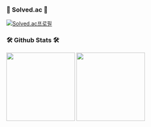 ### 🎈 Solved.ac 🎈
[![Solved.ac프로필](http://mazassumnida.wtf/api/v2/generate_badge?boj=ronlee)](https://solved.ac/ronlee)

### 🛠️ Github Stats 🛠️
<p>
  <img height="180em" src="https://github-readme-stats-veggie-garden.vercel.app/api?username=JeongRon&show_icons=true&include_all_commits=true&bg_color=30,e96443,904e95&title_color=fff&text_color=fff">
  <img height="180em" src="https://github-readme-stats-veggie-garden.vercel.app/api/top-langs/?username=JeongRon&layout=compact&bg_color=30,e96443,904e95&title_color=fff&text_color=fff">
</p>



<!--
**JeongRon/JeongRon** is a ✨ _special_ ✨ repository because its `README.md` (this file) appears on your GitHub profile.

Here are some ideas to get you started:

- 🔭 I’m currently working on ...
- 🌱 I’m currently learning ...
- 👯 I’m looking to collaborate on ...
- 🤔 I’m looking for help with ...
- 💬 Ask me about ...
- 📫 How to reach me: ...
- 😄 Pronouns: ...
- ⚡ Fun fact: ...
-->
